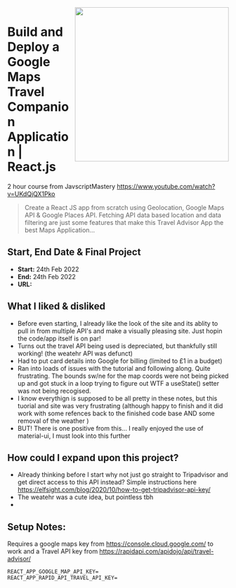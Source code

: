 <image src="https://user-images.githubusercontent.com/16717155/155587487-04fc8e8d-c9fc-4865-96f7-7d2159d82f29.png" width="350" align="right" />

# Build and Deploy a Google Maps Travel Companion Application | React.js

2 hour course from JavscriptMastery https://www.youtube.com/watch?v=UKdQjQX1Pko

> Create a React JS app from scratch using Geolocation, Google Maps API & Google Places API. Fetching API data based location and data filtering are just some features that make this Travel Advisor App the best Maps Application...

## Start, End Date & Final Project

- **Start:** 24th Feb 2022
- **End:** 24th Feb 2022
- **URL:** 

## What I liked & disliked

- Before even starting, I already like the look of the site and its ablity to pull in from multiple API's and make a visually pleasing site. Just hopin the code/app itself is on par!
- Turns out the travel API being used is depreciated, but thankfully still working! (the weatehr API was defunct)
- Had to put card details into Google for billing (limited to £1 in a budget)
- Ran into loads of issues with the tutorial and following along. Quite frustrating. The bounds sw/ne for the map coords were not being picked up and got stuck in a loop trying to figure out WTF a useState() setter was not being recogised. 
- I know everythign is supposed to be all pretty in these notes, but this tuorial and site was very frustrating (although happy to finish and it did work with some refences back to the finished code base AND some removal of the weather )
- BUT! There is one positive from this... I really enjoyed the use of material-ui, I must look into this further

## How could I expand upon this project?

- Already thinking before I start why not just go straight to Tripadvisor and get direct access to this API instead? Simple instructions here https://elfsight.com/blog/2020/10/how-to-get-tripadvisor-api-key/
- The weatehr was a cute idea, but pointless tbh
- 

## Setup Notes:
Requires a google maps key from https://console.cloud.google.com/ to work and a Travel API key from https://rapidapi.com/apidojo/api/travel-advisor/


    REACT_APP_GOOGLE_MAP_API_KEY=
    REACT_APP_RAPID_API_TRAVEL_API_KEY=
